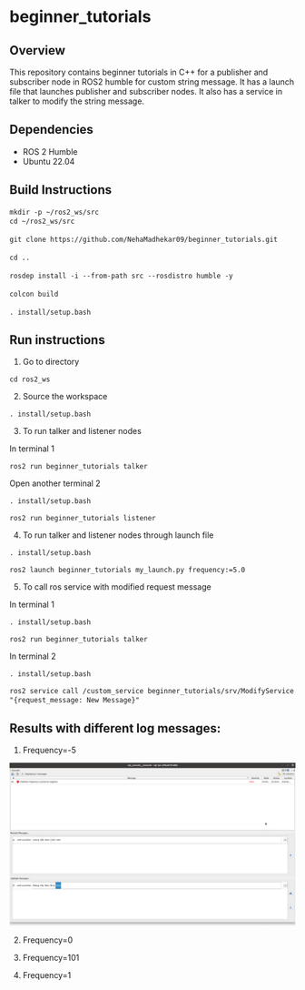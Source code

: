 # beginner_tutorials

## Overview
This repository contains beginner tutorials in C++ for a publisher and subscriber node in ROS2 humble for custom string message. It has a launch file that launches publisher and subscriber nodes. It also has a service in talker to modify the string message.

## Dependencies
* ROS 2 Humble
* Ubuntu 22.04

## Build Instructions
```
mkdir -p ~/ros2_ws/src
cd ~/ros2_ws/src

git clone https://github.com/NehaMadhekar09/beginner_tutorials.git

cd ..

rosdep install -i --from-path src --rosdistro humble -y

colcon build 

. install/setup.bash

```
## Run instructions
1. Go to directory
```
cd ros2_ws
```
2. Source the workspace
```
. install/setup.bash
```
3. To run talker and listener nodes
   
In terminal 1 
```
ros2 run beginner_tutorials talker
```
Open another terminal 2
```
. install/setup.bash
```
```
ros2 run beginner_tutorials listener
```
4. To run talker and listener nodes through launch file
```
. install/setup.bash
```
```
ros2 launch beginner_tutorials my_launch.py frequency:=5.0
```
5. To call ros service with modified request message

In terminal 1
```
. install/setup.bash
```
```
ros2 run beginner_tutorials talker
```

In terminal 2
```
. install/setup.bash
```
```
ros2 service call /custom_service beginner_tutorials/srv/ModifyService "{request_message: New Message}"

```

## Results with different log messages:

1. Frequency=-5

![Fatal Log](results/Fatal.png)

2. Frequency=0

3. Frequency=101

4. Frequency=1

